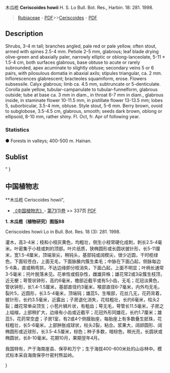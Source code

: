 木瓜榄 **Ceriscoides howii** H. S. Lo Bull. Bot. Res., Harbin. 18: 281. 1998.

> [Rubiaceae](http://www.iplant.cn/info/Rubiaceae?t=foc) - [PDF](http://www.iplant.cn/foc/pdf/Rubiaceae.pdf)>>[Ceriscoides](http://www.iplant.cn/info/Ceriscoides?t=foc) - [PDF](http://www.iplant.cn/foc/pdf/Ceriscoides.pdf)

## Description

Shrubs, 3-4 m tall; branches angled, pale red or pale yellow, often stout, armed with spines 2.5-4 mm. Petiole 2-5 mm, glabrous; leaf blade drying olive-green and abaxially paler, narrowly elliptic or oblong-lanceolate, 5-11 × 1.5-4 cm, both surfaces glabrous, base obtuse to acute or rarely subrounded, apex acuminate to slightly obtuse; secondary veins 5 or 6 pairs, with pilosulous domatia in abaxial axils; stipules triangular, ca. 2 mm. Inflorescences glabrescent; bracteoles squamiform, erose. Flowers subsessile. Calyx glabrous; limb ca. 4.5 mm, subtruncate or 5-denticulate. Corolla pale yellow, tubular-campanulate to tubular-funnelform, glabrous outside; tube at base ca. 3 mm in diam., in throat 6-7 mm in diam., glabrous inside, in staminate flower 10-11.5 mm, in pistillate flower 13-13.5 mm; lobes 5, suborbicular, 3.5-4 mm, obtuse. Style stout, 5-6 mm. Berry brown, ovoid to subglobose, 3.5-4.5 cm, glabrous, smooth; seeds dark brown, oblong or ellipsoid, 8-10 mm, rather shiny. Fl. Oct, fr. Apr of following year.

### Statistics
● Forests in valleys; 400-500 m. Hainan.


## Sublist
"
}
## 中国植物志



**木瓜榄 Ceriscoides howii",



* [《中国植物志》](http://www.iplant.cn/frps)- [第71(1)卷](http://www.iplant.cn/frps/vol/71(1)) >> 337页 [PDF](http://www.iplant.cn/frps/pdf/71(1)/337.PDF)


**1. 木瓜榄（植物研究）图版88**

Ceriscoides howii Lo in Bull. Bot. Res. 18 (3): 281. 1998.

灌木，高3-4米；枝和小枝灰黄色，均粗壮，侧生小枝常硬化成刺，刺长2.5-4毫米。叶密集于小枝或刺的顶部。叶片纸质，狭椭圆形或长圆状披针形，长5-11厘米，宽1.5-4厘米，顶端渐尖，稍钝头，基部钝或阔楔尖，很少近圆，干时榄绿色，下面较苍白，上面无毛，下面脉腋内簇生柔毛；中脉在下面凸起，侧脉每边5-6条，直或稍弯拱，不达边缘即分枝消失，下面凸起，上面不明显；叶柄长通常3-5毫米；托叶脱落未见。花单性或假杂性，雌雄异株；雄花常2或3朵簇生枝顶，近无梗；萼管状钟形，高约6毫米，檐部近截平或有5小齿，无毛；花冠淡黄色，管状钟形，长1.4-1.5厘米，基部直径约3毫米，喉部直径6-7毫米，内外均无毛，裂片5，近圆形，长3.5-4毫米，顶端钝；雄蕊5，生喉部，花丝几无，花药背着，披针形，长约3.5毫米，近露出；子房退化消失，花柱粗壮，长约6毫米，柱头2裂；雌花常单朵顶生；小苞片鳞片状，有粗齿；萼无毛，萼管长11.5毫米，子房之上缢缩，上部稍扩大，边缘有小齿或近截平；花冠外形同雄花，长约1.7厘米；雄蕊5，花药常空虚；子房1室，有2或4个侧膜胎座，每胎座上有多数叠生胚珠，花柱粗壮，长5-6毫米，上部肿胀成球状，柱头2裂，粘合。浆果大，阔卵圆形、阔椭圆形或近球形，长3.5-4.5厘米，棕色；种子多数，暗棕色，稍光亮，长圆状或椭圆状，长8-10毫米。花期10月，果期翌年4月。

我国特有，产于海南崖县、保亭和万宁；生于海拔400-600米处的山谷林中。模式标本采自海南保亭什密村熬盆岭。



}